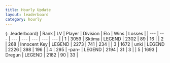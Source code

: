 ```yaml
---
title: Hourly Update
layout: leaderboard
category: hourly
---
```


{: .leaderboard}
| Rank | LV | Player | Division | Elo | Wins | Losses |
| --- | --- | --- | --- | --- | --- | --- |
| <span data-change="0">1</span> | 3059 | <span title="ID: 353063">Sktima</span> | LEGEND | <span data-change="0">2302</span> | <span data-change="0">89</span> | <span data-change="0">16</span> |
| <span data-change="0">2</span> | 268 | <span title="ID: 773025">Innocent Key</span> | LEGEND | <span data-change="12">2273</span> | <span data-change="2">741</span> | <span data-change="0">234</span> |
| <span data-change="0">3</span> | 1672 | <span title="ID: 692745">unki</span> | LEGEND | <span data-change="0">2226</span> | <span data-change="0">398</span> | <span data-change="0">196</span> |
| <span data-change="1">4</span> | 295 | <span title="ID: 719486">-pan-</span> | LEGEND | <span data-change="13">2194</span> | <span data-change="2">31</span> | <span data-change="0">3</span> |
| <span data-change="-1">5</span> | 1693 | <span title="ID: 337810">Dregun</span> | LEGEND | <span data-change="0">2182</span> | <span data-change="0">90</span> | <span data-change="0">33</span> |